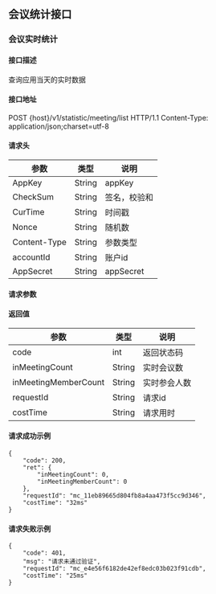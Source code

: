## 会议统计接口
### 会议实时统计
#### 接口描述
查询应用当天的实时数据
#### 接口地址
POST {host}/v1/statistic/meeting/list   HTTP/1.1
Content-Type: application/json;charset=utf-8
#### 请求头
|参数|类型|说明|
| --- | --- | --- |
|AppKey|String|appKey|
|CheckSum|String|签名，校验和|
|CurTime|String|时间戳|
|Nonce|String|随机数|
|Content-Type|String|参数类型|
|accountId|String|账户id|
|AppSecret|String|appSecret|

#### 请求参数

#### 返回值
|参数|类型|说明|
| --- | --- | --- |
|code|int|返回状态码|
|inMeetingCount|String|实时会议数|
|inMeetingMemberCount|String|实时参会人数|
|requestId|String|请求id|
|costTime|String|请求用时|

#### 请求成功示例
```
{
    "code": 200,
    "ret": {
        "inMeetingCount": 0,
        "inMeetingMemberCount": 0
    },
    "requestId": "mc_11eb89665d804fb8a4aa473f5cc9d346",
    "costTime": "32ms"
}
```
#### 请求失败示例
```
{
    "code": 401,
    "msg": "请求未通过验证",
    "requestId": "mc_e4e56f6182de42ef8edc03b023f91cdb",
    "costTime": "25ms"
}
```

